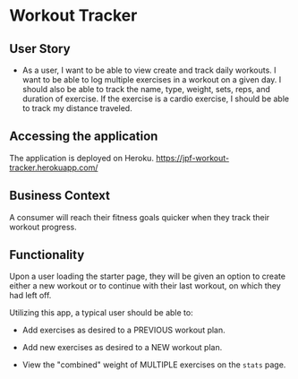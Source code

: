 # Workout Tracker

## User Story

- As a user, I want to be able to view create and track daily workouts. I want to be able to log multiple exercises in a workout on a given day. I should also be able to track the name, type, weight, sets, reps, and duration of exercise. If the exercise is a cardio exercise, I should be able to track my distance traveled.

## Accessing the application

The application is deployed on Heroku. 
https://jpf-workout-tracker.herokuapp.com/

## Business Context

A consumer will reach their fitness goals quicker when they track their workout progress.

## Functionality

Upon a user loading the starter page, they will be given an option to create either a new workout or to continue with their last workout, on which they had left off. 

Utilizing this app, a typical user should be able to:

- Add exercises as desired to a PREVIOUS workout plan.

- Add new exercises as desired to a NEW workout plan.

- View the "combined" weight of MULTIPLE exercises on the `stats` page.
